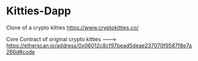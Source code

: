 # Kitties-Dapp
Clone of a crypto kitties https://www.cryptokitties.co/ 

Core Contract of original crypto kitties ---> https://etherscan.io/address/0x06012c8cf97bead5deae237070f9587f8e7a266d#code
